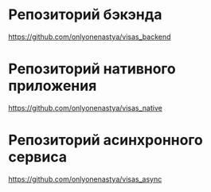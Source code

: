 # Репозиторий бэкэнда
https://github.com/onlyonenastya/visas_backend
# Репозиторий нативного приложения
https://github.com/onlyonenastya/visas_native
# Репозиторий асинхронного сервиса
https://github.com/onlyonenastya/visas_async